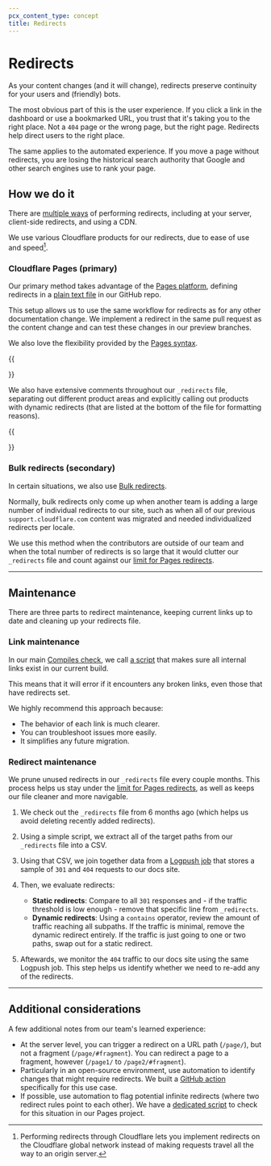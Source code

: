 ```yaml
---
pcx_content_type: concept
title: Redirects
---
```


# Redirects

As your content changes (and it will change), redirects preserve continuity for your users and (friendly) bots.

The most obvious part of this is the user experience. If you click a link in the dashboard or use a bookmarked URL, you trust that it's taking you to the right place. Not a `404` page or the wrong page, but the right page. Redirects help direct users to the right place.

The same applies to the automated experience. If you move a page without redirects, you are losing the historical search authority that Google and other search engines use to rank your page.

## How we do it

There are [multiple ways](https://developers.google.com/search/docs/crawling-indexing/301-redirects) of performing redirects, including at your server, client-side redirects, and using a CDN.

We use various Cloudflare products for our redirects, due to ease of use and speed[^1].

[^1]: Performing redirects through Cloudflare lets you implement redirects on the Cloudflare global network instead of making requests travel all the way to an origin server.

### Cloudflare Pages (primary)

Our primary method takes advantage of the [Pages platform](/pages/platform/redirects/), defining redirects in a [plain text file](https://github.com/cloudflare/cloudflare-docs/blob/production/content/_redirects) in our GitHub repo.

This setup allows us to use the same workflow for redirects as for any other documentation change. We implement a redirect in the same pull request as the content change and can test these changes in our preview branches.

We also love the flexibility provided by the [Pages syntax](/pages/platform/redirects/#advanced-redirects).

{{<Aside type="note">}}

We also have extensive comments throughout our `_redirects` file, separating out different product areas and explicitly calling out products with dynamic redirects (that are listed at the bottom of the file for formatting reasons).

{{</Aside>}}

### Bulk redirects (secondary)

In certain situations, we also use [Bulk redirects](/rules/url-forwarding/bulk-redirects/).

Normally, bulk redirects only come up when another team is adding a large number of individual redirects to our site, such as when all of our previous `support.cloudflare.com` content was migrated and needed individualized redirects per locale.

We use this method when the contributors are outside of our team and when the total number of redirects is so large that it would clutter our `_redirects` file and count against our [limit for Pages redirects](/pages/platform/redirects/#surpass-_redirects-limits).

---

## Maintenance

There are three parts to redirect maintenance, keeping current links up to date and cleaning up your redirects file.

### Link maintenance

In our main [Compiles check](https://github.com/cloudflare/cloudflare-docs/blob/production/.github/workflows/ci.yml), we call [a script](https://github.com/cloudflare/cloudflare-docs/blob/production/bin/crawl.ts) that makes sure all internal links exist in our current build.

This means that it will error if it encounters any broken links, even those that have redirects set.

We highly recommend this approach because:

- The behavior of each link is much clearer.
- You can troubleshoot issues more easily.
- It simplifies any future migration.

### Redirect maintenance

We prune unused redirects in our `_redirects` file every couple months. This process helps us stay under the [limit for Pages redirects](/pages/platform/redirects/#surpass-_redirects-limits), as well as keeps our file cleaner and more navigable.

1. We check out the `_redirects` file from 6 months ago (which helps us avoid deleting recently added redirects).
2. Using a simple script, we extract all of the target paths from our `_redirects` file into a CSV.
3. Using that CSV, we join together data from a [Logpush job](/logs/about/) that stores a sample of `301` and `404` requests to our docs site.
4. Then, we evaluate redirects:

    - **Static redirects**: Compare to all `301` responses and - if the traffic threshold is low enough - remove that specific line from `_redirects`.
    - **Dynamic redirects**: Using a `contains` operator, review the amount of traffic reaching all subpaths. If the traffic is minimal, remove the dynamic redirect entirely. If the traffic is just going to one or two paths, swap out for a static redirect.

5. Aftewards, we monitor the `404` traffic to our docs site using the same Logpush job. This step helps us identify whether we need to re-add any of the redirects.

---

## Additional considerations

A few additional notes from our team's learned experience:

- At the server level, you can trigger a redirect on a URL path (`/page/`), but not a fragment (`/page/#fragment`). You can redirect a page to a fragment, however (`/page1/` to `/page2/#fragment`).
- Particularly in an open-source environment, use automation to identify changes that might require redirects. We built a [GitHub action](https://github.com/cloudflare/cloudflare-docs/blob/production/.github/workflows/comment-changed-filenames.yml) specifically for this use case.
- If possible, use automation to flag potential infinite redirects (where two redirect rules point to each other). We have a [dedicated script](https://github.com/cloudflare/cloudflare-docs/blob/production/bin/find-infinite-redirects.ts) to check for this situation in our Pages project.